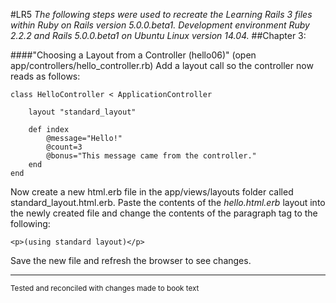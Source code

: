 #LR5
_The following steps were used to recreate the Learning Rails 3 files within Ruby on Rails version 5.0.0.beta1. Development environment Ruby 2.2.2 and Rails 5.0.0.beta1 on Ubuntu Linux version 14.04._
##Chapter 3:

####"Choosing a Layout from a Controller (hello06)"
(open app/controllers/hello_controller.rb) Add a layout call so the controller now reads as follows:

	class HelloController < ApplicationController

		layout "standard_layout"

		def index
			@message="Hello!"
			@count=3
			@bonus="This message came from the controller."
		end
	end

Now create a new html.erb file in the app/views/layouts folder called standard_layout.html.erb. Paste the contents of the _hello.html.erb_ layout into the newly created file and change the contents of the paragraph tag to the following:

	<p>(using standard layout)</p>

Save the new file and refresh the browser to see changes.

***
<sup>Tested and reconciled with changes made to book text</sup>

